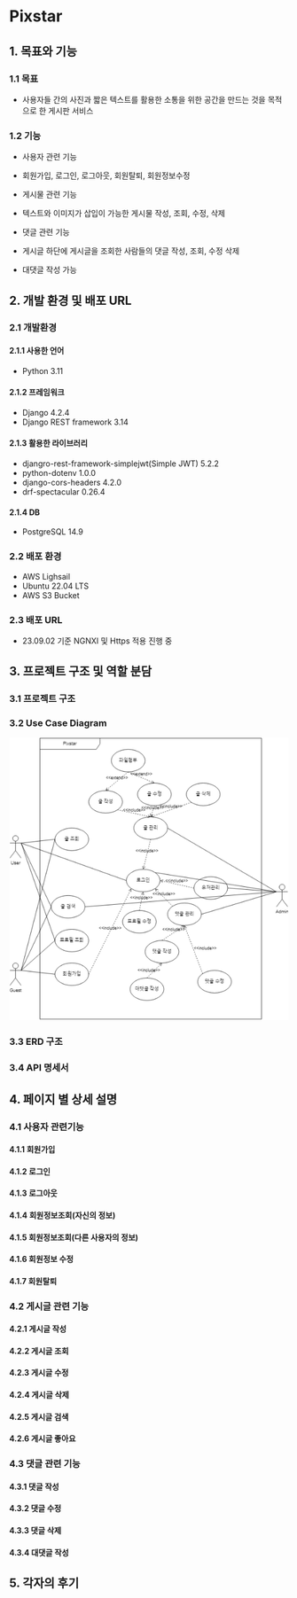 # Pixstar

## 1. 목표와 기능
 ### 1.1 목표
  - 사용자들 간의 사진과 짧은 텍스트를 활용한 소통을 위한 공간을 만드는 것을 목적으로 한 게시판 서비스

 ### 1.2 기능
  - 사용자 관련 기능
   - 회원가입, 로그인, 로그아웃, 회원탈퇴, 회원정보수정

  - 게시물 관련 기능
   - 텍스트와 이미지가 삽입이 가능한 게시물 작성, 조회, 수정, 삭제

  - 댓글 관련 기능
   - 게시글 하단에 게시글을 조회한 사람들의 댓글 작성, 조회, 수정 삭제
   - 대댓글 작성 가능


## 2. 개발 환경 및 배포 URL
 ### 2.1 개발환경
 #### 2.1.1 사용한 언어
 - Python 3.11
 

 #### 2.1.2 프레임워크
 - Django 4.2.4
 - Django REST framework 3.14


 #### 2.1.3 활용한 라이브러리
 - djangro-rest-framework-simplejwt(Simple JWT) 5.2.2
 - python-dotenv 1.0.0
 - django-cors-headers 4.2.0
 - drf-spectacular 0.26.4
 

 #### 2.1.4 DB
 - PostgreSQL 14.9


 ### 2.2 배포 환경
 - AWS Lighsail
  - Ubuntu 22.04 LTS
 - AWS S3 Bucket



 ### 2.3 배포 URL
 - 23.09.02 기준 NGNXI 및 Https 적용 진행 중


## 3. 프로젝트 구조 및 역할 분담
 ### 3.1 프로젝트 구조

 ### 3.2 Use Case Diagram
 ![UseCaseDiagram](/src_readme/Pixstar_UCD.png)

 ### 3.3 ERD 구조

 ### 3.4 API 명세서


## 4. 페이지 별 상세 설명
 ### 4.1 사용자 관련기능
  #### 4.1.1 회원가입
  #### 4.1.2 로그인
  #### 4.1.3 로그아웃
  #### 4.1.4 회원정보조회(자신의 정보)
  #### 4.1.5 회원정보조회(다른 사용자의 정보)
  #### 4.1.6 회원정보 수정
  #### 4.1.7 회원탈퇴

 ### 4.2 게시글 관련 기능
  #### 4.2.1 게시글 작성
  #### 4.2.2 게시글 조회
  #### 4.2.3 게시글 수정
  #### 4.2.4 게시글 삭제
  #### 4.2.5 게시글 검색
  #### 4.2.6 게시글 좋아요

 ### 4.3 댓글 관련 기능
  #### 4.3.1 댓글 작성
  #### 4.3.2 댓글 수정
  #### 4.3.3 댓글 삭제
  #### 4.3.4 대댓글 작성


## 5. 각자의 후기

##
